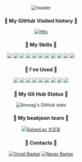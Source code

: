 <div align="center">

![header](https://capsule-render.vercel.app/api?type=shark&color=auto&height=250&section=header&text=Junsu's%20GitHub&fontSize=70&animation=twinkling)



### :black_heart: My GitHub Visited history :black_heart:
[![Hits](https://hits.seeyoufarm.com/api/count/incr/badge.svg?url=https%3A%2F%2Fgithub.com%2Feasygap&count_bg=%2389CFF3&title_bg=%2300A9FF&icon=&icon_color=%23E7E7E7&title=방문&edge_flat=false)](https://hits.seeyoufarm.com)

### :black_heart: My Skills :black_heart:
<img src="https://img.shields.io/badge/-Java-344CB7?style=flat-plastic&logo=eclipseide&logoColor=white"/></a>
<img src="https://img.shields.io/badge/-Python-3776AB?style=flat-plastic&logo=python&logoColor=white"/></a>
<img src="https://img.shields.io/badge/-CSS-1572B6?style=flat-plastic&logo=css3&logoColor=white"/></a>
<img src="https://img.shields.io/badge/-mariaDB-3498DB?style=flat-plastic&logo=mariadbfoundation&logoColor=black"/></a>
<img src="https://img.shields.io/badge/-Oracle-F80000?style=flat-plastic&logo=oracle&logoColor=white"/></a>
<img src="https://img.shields.io/badge/-HTML-E34F26?style=flat-plastic&logo=html5&logoColor=white"/></a>
<img src="https://img.shields.io/badge/-Javascript-F7DF1E?style=flat-plastic&logo=Javascript&logoColor=white"/></a>
<img src="https://img.shields.io/badge/-ThymeLeaf-005F0F?style=flat-plastic&logo=thymeleaf&logoColor=white"/></a>
<img src="https://img.shields.io/badge/-SpringBoot-6DB33F?style=flat-plastic&logo=springboot&logoColor=white"/></a>
<img src="https://img.shields.io/badge/-Androidstudio-3DDC84?style=flat-plastic&logo=androidstudio&logoColor=grey"/></a>
<img src="https://img.shields.io/badge/-Github-181717?style=flat-plastic&logo=github&logoColor=white"/></a>

### :black_heart: I've Used :black_heart:
<img src="https://img.shields.io/badge/-C-A8B9CC?style=flat-plastic&logo=c&logoColor=white"/></a>
<img src="https://img.shields.io/badge/-Spring-6DB33F?style=flat-plastic&logo=spring&logoColor=white"/></a>
<img src="https://img.shields.io/badge/-Kotlin-7F52FF?style=flat-plastic&logo=kotlin&logoColor=white"/></a>
<img src="https://img.shields.io/badge/-Bootstrap-7952B3?style=flat-plastic&logo=bootstrap&logoColor=white"/></a>
<img src="https://img.shields.io/badge/-Keras-D00000?style=flat-plastic&logo=keras&logoColor=white"/></a>
<img src="https://img.shields.io/badge/-Figma-F24E1E?style=flat-plastic&logo=figma&logoColor=white"/></a>
<img src="https://img.shields.io/badge/-DrawIO-F08705?style=flat-plastic&logo=diagramsdotnet&logoColor=white"/></a>
<img src="https://img.shields.io/badge/-Linux-FCC624?style=flat-plastic&logo=linux&logoColor=black"/></a>
<img src="https://img.shields.io/badge/-ApacheTomcat-F8DC75?style=flat-plastic&logo=apachetomcat&logoColor=black"/></a>

### :black_heart: My Git Hub Status  :black_heart:
![Anurag's GitHub stats](https://github-readme-stats.vercel.app/api?username=easygap&show_icons=true&theme=tokyonight)
### :black_heart: My beakjoon tears :black_heart:
[![Solved.ac
프로필](http://mazassumnida.wtf/api/v2/generate_badge?boj=dlwnstndlwld)](https://solved.ac/dlwnstndlwld)

### :black_heart: Contacts :black_heart:
[![Gmail Badge](https://img.shields.io/badge/Gmail-d14836?style=flat-square&logo=Gmail&logoColor=white&link=mailto:dlwnstndlwld@gmail.com)](mailto:dlwnstndlwld@gmail.com)
[![Naver Badge](https://img.shields.io/badge/Naver-03C75A?style=flat-square&logo=Naver&logoColor=white&link=mailto:kjwkjw9464@naver.com)](mailto:kjwkjw9464@naver.com)

</div>
